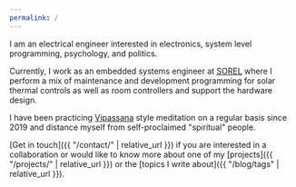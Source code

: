 ```yaml
---
permalink: /
---
```


I am an electrical engineer interested in electronics, system level programming, psychology, and politics.

Currently, I work as an embedded systems engineer at [SOREL](https://sorel.de/) where I perform a mix of maintenance and development programming for solar thermal controls as well as room controllers and support the hardware design.

I have been practicing [Vipassana](https://en.wikipedia.org/wiki/Vipassan%C4%81) style meditation on a regular basis since 2019 and distance myself from self-proclaimed "spiritual" people.

[Get in touch]({{ "/contact/" | relative_url }}) if you are interested in a collaboration or would like to know more about one of my [projects]({{ "/projects/" | relative_url }}) or the [topics I write about]({{ "/blog/tags" | relative_url }}).
